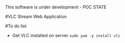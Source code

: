 This software is under development - POC STATE

#VLC Stream Web Application

#To do list
* Get VLC installed on server ```sudo yum -y install vlc```
